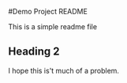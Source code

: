 #Demo Project README

This is a simple readme file

## Heading 2
I hope this is't much of a problem.